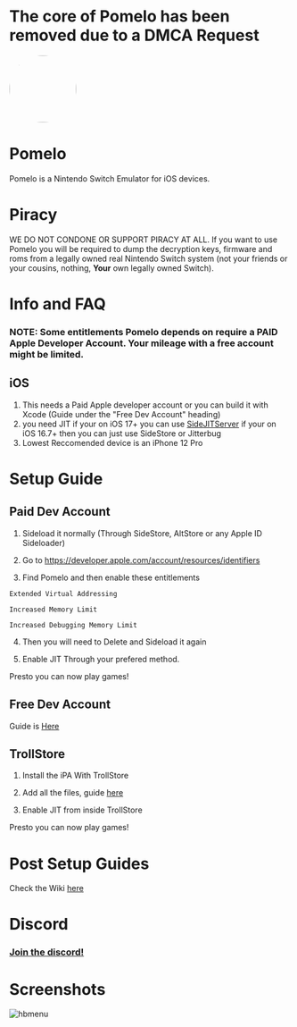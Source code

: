 # The core of Pomelo has been removed due to a DMCA Request

<img src="https://github.com/Pomelo-Emu/Pomelo/blob/main/Pomelo/Assets.xcassets/AppIcon.appiconset/pomelo-remake.png" width="120" style="border-radius:50%">

# Pomelo

Pomelo is a Nintendo Switch Emulator for iOS devices.

# Piracy

WE DO NOT CONDONE OR SUPPORT PIRACY AT ALL. If you want to use Pomelo you will be required to dump the decryption keys, firmware and roms from a legally owned real Nintendo Switch system (not your friends or your cousins, nothing, **Your** own legally owned Switch).

# Info and FAQ

### NOTE: Some entitlements Pomelo depends on require a PAID Apple Developer Account. Your mileage with a free account might be limited.

## iOS

1. This needs a Paid Apple developer account or you can build it with Xcode (Guide under the "Free Dev Account" heading)
2. you need JIT if your on iOS 17+ you can use [SideJITServer](https://github.com/nythepegasus/SideJITServer) if your on iOS 16.7+ then you can just use SideStore or Jitterbug
3. Lowest Reccomended device is an iPhone 12 Pro


# Setup Guide

## Paid Dev Account

1. Sideload it normally (Through SideStore, AltStore or any Apple ID Sideloader)

2. Go to https://developer.apple.com/account/resources/identifiers

3. Find Pomelo and then enable these entitlements

```Extended Virtual Addressing```

```Increased Memory Limit```

```Increased Debugging Memory Limit```

4. Then you will need to Delete and Sideload it again

5. Enable JIT Through your prefered method.

Presto you can now play games!

## Free Dev Account

Guide is [Here](https://github.com/stossy11/Pomelo/wiki/Installing-With-Xcode-(Free-Dev-Acc))

## TrollStore

1. Install the iPA With TrollStore

2. Add all the files, guide [here](https://github.com/Pomelo-Emu/Pomelo/wiki/Post-Setup-Guide)

3. Enable JIT from inside TrollStore

Presto you can now play games!

# Post Setup Guides

Check the Wiki [here](https://github.com/Pomelo-Emu/Pomelo/wiki/Post-Setup-Guide)

# Discord
### [Join the discord!](https://discord.gg/JkuKZezxeJ)

# Screenshots

![hbmenu](https://github.com/stossy11/Pomelo/blob/main/images/IMG_1807.png)
